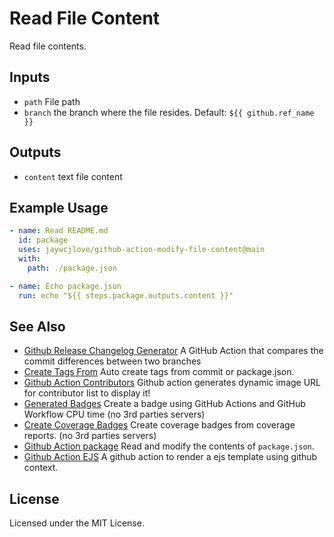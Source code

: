 Read File Content
===

Read file contents.

## Inputs

- `path` File path
- `branch` the branch where the file resides. Default: `${{ github.ref_name }}`

## Outputs

- `content` text file content

## Example Usage

```yml
- name: Read README.md
  id: package
  uses: jaywcjlove/github-action-modify-file-content@main
  with:
    path: ./package.json

- name: Echo package.json
  run: echo "${{ steps.package.outputs.content }}"
```



## See Also

- [Github Release Changelog Generator](https://github.com/jaywcjlove/changelog-generator) A GitHub Action that compares the commit differences between two branches
- [Create Tags From](https://github.com/jaywcjlove/create-tag-action) Auto create tags from commit or package.json.
- [Github Action Contributors](https://github.com/jaywcjlove/github-action-contributors) Github action generates dynamic image URL for contributor list to display it!
- [Generated Badges](https://github.com/jaywcjlove/generated-badges) Create a badge using GitHub Actions and GitHub Workflow CPU time (no 3rd parties servers)
- [Create Coverage Badges](https://github.com/jaywcjlove/coverage-badges-cli) Create coverage badges from coverage reports. (no 3rd parties servers)
- [Github Action package](https://github.com/jaywcjlove/github-action-package) Read and modify the contents of `package.json`.
- [Github Action EJS](https://github.com/jaywcjlove/github-action-package) A github action to render a ejs template using github context.

## License

Licensed under the MIT License.
